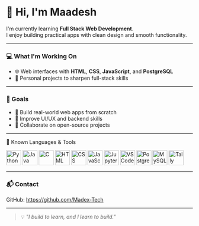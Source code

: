 # 👋 Hi, I'm Maadesh

I'm currently learning **Full Stack Web Development**.  
I enjoy building practical apps with clean design and smooth functionality.

---

### 💻 What I'm Working On

- 🌐 Web interfaces with **HTML**, **CSS**, **JavaScript**, and **PostgreSQL**
- 🧪 Personal projects to sharpen full-stack skills

---

### 🎯 Goals

- 🚀 Build real-world web apps from scratch
- 🎨 Improve UI/UX and backend skills
- 🤝 Collaborate on open-source projects

---

🚀 Known Languages & Tools
<p align="left"> <img src="https://cdn.jsdelivr.net/gh/devicons/devicon/icons/python/python-original.svg" alt="Python" width="40" height="40"/> <img src="https://cdn.jsdelivr.net/gh/devicons/devicon/icons/java/java-original.svg" alt="Java" width="40" height="40"/> <img src="https://cdn.jsdelivr.net/gh/devicons/devicon/icons/c/c-original.svg" alt="C" width="40" height="40"/> <img src="https://cdn.jsdelivr.net/gh/devicons/devicon/icons/html5/html5-original.svg" alt="HTML" width="40" height="40"/> <img src="https://cdn.jsdelivr.net/gh/devicons/devicon/icons/css3/css3-original.svg" alt="CSS" width="40" height="40"/> <img src="https://cdn.jsdelivr.net/gh/devicons/devicon/icons/javascript/javascript-original.svg" alt="JavaScript" width="40" height="40"/> <img src="https://cdn.jsdelivr.net/gh/devicons/devicon/icons/jupyter/jupyter-original.svg" alt="Jupyter" width="40" height="40"/> <img src="https://cdn.jsdelivr.net/gh/devicons/devicon/icons/vscode/vscode-original.svg" alt="VS Code" width="40" height="40"/> <img src="https://cdn.jsdelivr.net/gh/devicons/devicon/icons/postgresql/postgresql-original.svg" alt="PostgreSQL" width="40" height="40"/> <img src="https://cdn.jsdelivr.net/gh/devicons/devicon/icons/mysql/mysql-original.svg" alt="MySQL" width="40" height="40"/> <img src="https://upload.wikimedia.org/wikipedia/commons/3/34/Tally_Prime_Logo.png" alt="Tally Prime" width="40" height="40"/> </p>

---

### 📬 Contact

GitHub: https://github.com/Madex-Tech  

---

> 💡 *"I build to learn, and I learn to build."*
